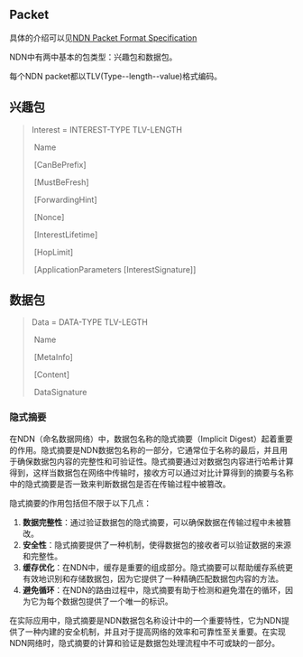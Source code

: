 ## Packet

具体的介绍可以见[NDN Packet Format Specification](https://docs.named-data.net/NDN-packet-spec/current/intro.html)

NDN中有两中基本的包类型：兴趣包和数据包。

每个NDN packet都以TLV(Type--length--value)格式编码。

## 兴趣包

> Interest =  INTEREST-TYPE TLV-LENGTH
>
> ​		 Name
>
> ​                 [CanBePrefix]
>
> ​		 [MustBeFresh]
>
> ​		 [ForwardingHint]
>
> ​		 [Nonce]
>
> ​		 [InterestLifetime]
>
> ​		 [HopLimit]
>
> ​		 [ApplicationParameters [InterestSignature]]

## 数据包

> Data = DATA-TYPE TLV-LEGTH
>
> ​	    Name
>
> ​	    [MetaInfo]
>
> ​	    [Content]
>
> ​	    DataSignature



### 隐式摘要

在NDN（命名数据网络）中，数据包名称的隐式摘要（Implicit Digest）起着重要的作用。隐式摘要是NDN数据包名称的一部分，它通常位于名称的最后，并且用于确保数据包内容的完整性和可验证性。隐式摘要通过对数据包内容进行哈希计算得到，这样当数据包在网络中传输时，接收方可以通过对比计算得到的摘要与名称中的隐式摘要是否一致来判断数据包是否在传输过程中被篡改。

隐式摘要的作用包括但不限于以下几点：

1. **数据完整性**：通过验证数据包的隐式摘要，可以确保数据在传输过程中未被篡改。
2. **安全性**：隐式摘要提供了一种机制，使得数据包的接收者可以验证数据的来源和完整性。
3. **缓存优化**：在NDN中，缓存是重要的组成部分。隐式摘要可以帮助缓存系统更有效地识别和存储数据包，因为它提供了一种精确匹配数据包内容的方法。
4. **避免循环**：在NDN的路由过程中，隐式摘要有助于检测和避免潜在的循环，因为它为每个数据包提供了一个唯一的标识。

在实际应用中，隐式摘要是NDN数据包名称设计中的一个重要特性，它为NDN提供了一种内建的安全机制，并且对于提高网络的效率和可靠性至关重要。在实现NDN网络时，隐式摘要的计算和验证是数据包处理流程中不可或缺的一部分。
